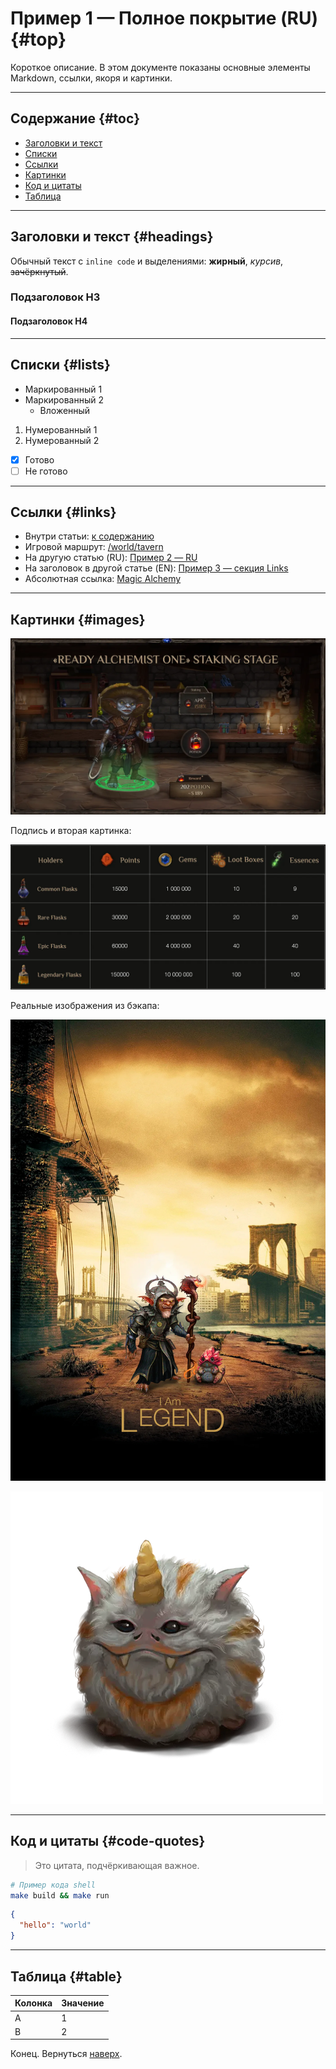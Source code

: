 # Пример 1 — Полное покрытие (RU) {#top}

Короткое описание. В этом документе показаны основные элементы Markdown, ссылки, якоря и картинки.

---

## Содержание {#toc}

- [Заголовки и текст](#headings)
- [Списки](#lists)
- [Ссылки](#links)
- [Картинки](#images)
- [Код и цитаты](#code-quotes)
- [Таблица](#table)

---

## Заголовки и текст {#headings}

Обычный текст с `inline code` и выделениями: **жирный**, *курсив*, ~~зачёркнутый~~.

### Подзаголовок H3

#### Подзаголовок H4

---

## Списки {#lists}

- Маркированный 1
- Маркированный 2
  - Вложенный

1. Нумерованный 1
2. Нумерованный 2

- [x] Готово
- [ ] Не готово

---

## Ссылки {#links}

- Внутри статьи: [к содержанию](#toc)
- Игровой маршрут: [/world/tavern](/world/tavern)
- На другую статью (RU): [Пример 2 — RU](../example_2/example_2_ru.md)
- На заголовок в другой статье (EN): [Пример 3 — секция Links](../example_3/example_3_en.md#links)
- Абсолютная ссылка: [Magic Alchemy](https://magic-alchemy.example)

---

## Картинки {#images}

![Пример изображения](images/sample.2x.png)

Подпись и вторая картинка:

![Диаграмма](images/diagram.2x.jpg)

Реальные изображения из бэкапа:

![Легенда](images/legend.2x.png)

![Существа](images/creatures.2x.png)

---

## Код и цитаты {#code-quotes}

> Это цитата, подчёркивающая важное.

```bash
# Пример кода shell
make build && make run
```

```json
{
  "hello": "world"
}
```

---

## Таблица {#table}

| Колонка | Значение |
|---|---|
| A | 1 |
| B | 2 |

Конец. Вернуться [наверх](#top).
